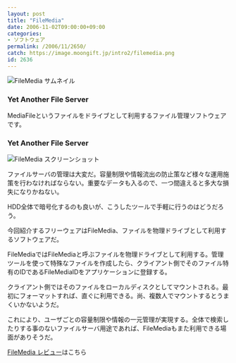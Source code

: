 ```yaml
---
layout: post
title: "FileMedia"
date: 2006-11-02T09:00:00+09:00
categories:
- ソフトウェア
permalink: /2006/11/2650/
catch: https://image.moongift.jp/intro2/filemedia.png
id: 2636
---
```

 ![FileMedia サムネイル](https://image.moongift.jp/intro2/filemedia.t.png "FileMedia サムネイル")
  

### Yet Another File Server
  
MediaFileというファイルをドライブとして利用するファイル管理ソフトウェアです。  
<!--more-->  

### Yet Another File Server
  

![FileMedia スクリーンショット](https://image.moongift.jp/intro2/filemedia.png "FileMedia スクリーンショット")

  

ファイルサーバの管理は大変だ。容量制限や情報流出の防止策など様々な運用施策を行わなければならない。重要なデータも入るので、一つ間違えると多大な損失になりかねない。

  

HDD全体で暗号化するのも良いが、こうしたツールで手軽に行うのはどうだろう。

  

今回紹介するフリーウェアはFileMedia、ファイルを物理ドライブとして利用するソフトウェアだ。

  

FileMediaではFileMediaと呼ぶファイルを物理ドライブとして利用する。管理ツールを使って特殊なファイルを作成したら、クライアント側でそのファイル特有のIDであるFileMediaIDをアプリケーションに登録する。

  

クライアント側ではそのファイルをローカルディスクとしてマウントされる。最初にフォーマットすれば、直ぐに利用できる。尚、複数人でマウントするとうまくいかないようだ。

  

これにより、ユーザごとの容量制限や情報の一元管理が実現する。全体で検索したりする事のないファイルサーバ用途であれば、FileMediaもまた利用できる場面がありそうだ。

  

[FileMedia レビュー](http://fw.moongift.jp/review/i-2652.html)はこちら

